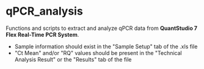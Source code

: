 # qPCR_analysis

Functions and scripts to extract and analyze qPCR data from **QuantStudio 7 Flex Real-Time PCR System**.

- Sample information should exist in the "Sample Setup" tab of the .xls file
- "Ct Mean" and/or "RQ" values should be present in the "Technical Analysis Result" or the "Results" tab of the file